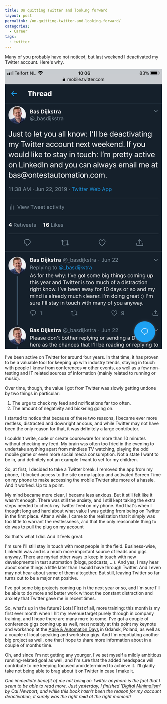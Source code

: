 ```yaml
---
title: On quitting Twitter and looking forward
layout: post
permalink: /on-quitting-twitter-and-looking-forward/
categories:
  - Career
tags:
  - twitter
---
```

Many of you probably have not noticed, but last weekend I deactivated my Twitter account. Here's why.

![leaving twitter announcement](/images/blog/leaving_twitter_announcement.png "Screenshot with the Tweet announcing me leaving Twitter")

I've been active on Twitter for around four years. In that time, it has proven to be a valuable tool for keeping up with industry trends, staying in touch with people I know from conferences or other events, as well as a few non-testing and IT related sources of information (mainly related to running or music). 

Over time, though, the value I got from Twitter was slowly getting undone by two things in particular:

  1. The urge to check my feed and notifications far too often.
  2. The amount of negativity and bickering going on.

I started to notice that because of these two reasons, I became ever more restless, distracted and downright anxious, and while Twitter may not have been the only reason for that, it was definitely a large contributor.

I couldn't write, code or create courseware for more than 10 minutes without checking my feed. My brain was often too fried in the evening to undertake anything apart from mindless TV watching, playing the odd mobile game or even more social media consumption. Not a state I want to be in, and definitely not an example I want to set for my children.

So, at first, I decided to take a Twitter break. I removed the app from my phone, I blocked access to the site on my laptop and activated Screen Time on my phone to make accessing the mobile Twitter site more of a hassle. And it worked. Up to a point.

My mind became more clear, I became less anxious. But it still felt like it wasn't enough. There was still the anxiety, and I still kept taking the extra steps needed to check my Twitter feed on my phone. And that's when I thought long and hard about what value I was getting from being on Twitter in the first place. After a while, I came to the realization that it simply was too little to warrant the restlessness, and that the only reasonable thing to do was to pull the plug on my account.

So that's what I did. And it feels great.

I'm sure I'll still stay in touch with most people in the field. Business-wise, LinkedIn was and is a much more important source of leads and gigs anyway. There are myriad other ways to keep in touch with new developments in test automation (blogs, podcasts, ...). And yes, I may hear about some things a little later than I would have through Twitter. And I even may not hear about some of them altogether. But still, leaving Twitter so far turns out to be a major net positive.

I've got some big projects coming up in the next year or so, and I'm sure I'll be able to do more and better work without the constant distraction and anxiety that Twitter gave me in recent times.

So, what's up in the future? Lots! First of all, more training: this month is my first ever month when I hit my revenue target purely through in company training, and I hope there are many more to come. I've got a couple of conference gigs coming up as well, most notably at this point my keynote and workshop at the <a rel="noreferrer noopener" aria-label="Agile & Automation Days (opens in a new tab)" href="http://aadays.pl/" target="_blank">Agile & Automation Days</a> in Gdańsk, Poland, as well as a couple of local speaking and workshop gigs. And I'm negotiating another big project as well, one that I hope to share more information about in a couple of months time.

Oh, and since I'm not getting any younger, I've set myself a mildly ambitious running-related goal as well, and I'm sure that the added headspace will contribute to me keeping focused and determined to achieve it. I'll gladly take not being able to brag about it on Twitter in case I make it. 

_One immediate benefit of me not being on Twitter anymore is the fact that I seem to be able to read more. Just yesterday, I finished '_<a rel="noreferrer noopener" aria-label="Digital Minimalism (opens in a new tab)" href="https://www.goodreads.com/book/show/40672036-digital-minimalism" target="_blank"><em>Digital Minimalism</em></a>_' by Cal Newport, and while this book hasn't been the reason for my account deactivation, it surely was the right read at the right moment_!